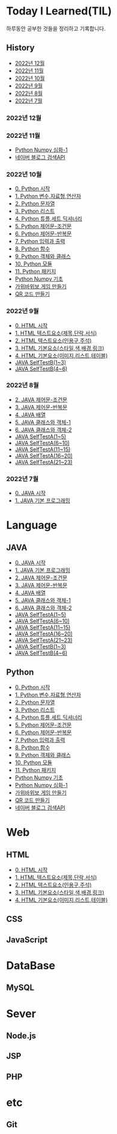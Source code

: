 # Today I Learned(TIL)

하루동안 공부한 것들을 정리하고 기록합니다.

## History

- [2022년 12월](https://github.com/jjsin123/TIL#2022년-12월)
- [2022년 11월](https://github.com/jjsin123/TIL#2022년-11월)
- [2022년 10월](https://github.com/jjsin123/TIL#2022년-10월)
- [2022년 9월](https://github.com/jjsin123/TIL#2022년-9월)
- [2022년 8월](https://github.com/jjsin123/TIL#2022년-8월)
- [2022년 7월](https://github.com/jjsin123/TIL#2022년-7월)

### 2022년 12월

### 2022년 11월
- [Python Numpy 심화-1](https://github.com/jjsin123/TIL/blob/main/Python/Python%20Numpy%20%EC%8B%AC%ED%99%94-1.md)
- [네이버 블로그 검색API](https://github.com/jjsin123/TIL/blob/main/Python/%EB%84%A4%EC%9D%B4%EB%B2%84%20%EB%B8%94%EB%A1%9C%EA%B7%B8%20%EA%B2%80%EC%83%89%20API%20.md)

### 2022년 10월

- [0. Python 시작](https://github.com/jjsin123/TIL/blob/main/Python/0%20Python%20%EC%8B%9C%EC%9E%91%20d99af069396e4fad82431896bea483b8.md)
- [1. Python 변수,자료형,연산자](https://github.com/jjsin123/TIL/blob/main/Python/1%20Python%20%EB%B3%80%EC%88%98,%EC%9E%90%EB%A3%8C%ED%98%95,%EC%97%B0%EC%82%B0%EC%9E%90%2076fbd7bf55884c35ae6158e0bee3464e.md)
- [2. Python 문자열](https://github.com/jjsin123/TIL/blob/main/Python/2%20Python%20%EB%AC%B8%EC%9E%90%EC%97%B4%20bbff2ec37d3c4d86ad0ab87f8116b55f.md)
- [3. Python 리스트](https://github.com/jjsin123/TIL/blob/main/Python/3%20Python%20%EB%A6%AC%EC%8A%A4%ED%8A%B8%20a70276e509fd43f180b7437f897532d9.md)
- [4. Python 튜플,세트,딕셔너리](https://github.com/jjsin123/TIL/blob/main/Python/4%20Python%20%ED%8A%9C%ED%94%8C,%EC%84%B8%ED%8A%B8,%EB%94%95%EC%85%94%EB%84%88%EB%A6%AC%20549e266c9438496aa03b1055413adfda.md)
- [5. Python 제어문-조건문](https://github.com/jjsin123/TIL/blob/main/Python/5%20Python%20%EC%A0%9C%EC%96%B4%EB%AC%B8-%EC%A1%B0%EA%B1%B4%EB%AC%B8.md)
- [6. Python 제어문-반복문](https://github.com/jjsin123/TIL/blob/main/Python/6%20Python%20%EC%A0%9C%EC%96%B4%EB%AC%B8-%EB%B0%98%EB%B3%B5%EB%AC%B8.md)
- [7. Python 입력과 출력](https://github.com/jjsin123/TIL/blob/main/Python/7%20Python%20%EC%9E%85%EB%A0%A5%EA%B3%BC%20%EC%B6%9C%EB%A0%A5.md)
- [8. Python 함수](https://github.com/jjsin123/TIL/blob/main/Python/8%20Python%20%ED%95%A8%EC%88%98.md)
- [9. Python 객체와 클래스](https://github.com/jjsin123/TIL/blob/main/Python/9%20Python%20%EA%B0%9D%EC%B2%B4%EC%99%80%20%ED%81%B4%EB%9E%98%EC%8A%A4.md)
- [10. Python 모듈](https://github.com/jjsin123/TIL/blob/main/Python/10%20Python%20%EB%AA%A8%EB%93%88.md)
- [11. Python 패키지](https://github.com/jjsin123/TIL/blob/main/Python/11%20Python%20%ED%8C%A8%ED%82%A4%EC%A7%80.md)
- [Python Numpy 기초](https://github.com/jjsin123/TIL/blob/main/Python/Python%20Numpy%20%EA%B8%B0%EC%B4%88.md)
- [가위바위보 게임 만들기](https://github.com/jjsin123/TIL/blob/main/Python/%EA%B0%80%EC%9C%84%EB%B0%94%EC%9C%84%EB%B3%B4%EA%B2%8C%EC%9E%84%20%EB%A7%8C%EB%93%A4%EA%B8%B0%206ac254a071e347a1a061cea1c5f9859e.md)
- [QR 코드 만들기](https://github.com/jjsin123/TIL/blob/main/Python/QR%20code%20%EB%A7%8C%EB%93%A4%EA%B8%B0%20b32f41be8d104320b2f95ef021b9e54e.md)

### 2022년 9월

- [0. HTML 시작](https://github.com/jjsin123/TIL/blob/main/HTML/0%20HTML%20%EC%8B%9C%EC%9E%91.md)
- [1. HTML 텍스트요소(제목,단락,서식)](https://github.com/jjsin123/TIL/blob/main/HTML/1%20HTML%20%ED%85%8D%EC%8A%A4%ED%8A%B8%20%EC%9A%94%EC%86%8C(%EC%A0%9C%EB%AA%A9%2C%EB%8B%A8%EB%9D%BD%2C%EC%84%9C%EC%8B%9D).md)
- [2. HTML 텍스트요소(인용구,주석)](https://github.com/jjsin123/TIL/blob/main/HTML/2%20HTML%20%ED%85%8D%EC%8A%A4%ED%8A%B8%EC%9A%94%EC%86%8C(%EC%9D%B8%EC%9A%A9%EA%B5%AC%2C%EC%A3%BC%EC%84%9D).md)
- [3. HTML 기본요소(스타일,색,배경,링크)](https://github.com/jjsin123/TIL/blob/main/HTML/3%20HTML%20%EA%B8%B0%EB%B3%B8%EC%9A%94%EC%86%8C(%EC%8A%A4%ED%83%80%EC%9D%BC%2C%EC%83%89%2C%EB%B0%B0%EA%B2%BD%2C%EB%A7%81%ED%81%AC).md)
- [4. HTML 기본요소(이미지,리스트,테이블)](https://github.com/jjsin123/TIL/blob/main/HTML/4%20HTML%20%EA%B8%B0%EB%B3%B8%EC%9A%94%EC%86%8C(%EC%9D%B4%EB%AF%B8%EC%A7%80%2C%EB%A6%AC%EC%8A%A4%ED%8A%B8%2C%ED%85%8C%EC%9D%B4%EB%B8%94).md)
- [JAVA SelfTestB(1~3)](https://github.com/jjsin123/TIL/blob/main/JAVA/JAVA%20SelfTest%20B%20(1~3).md)
- [JAVA SelfTestB(4~6)](https://github.com/jjsin123/TIL/blob/main/JAVA/JAVA%20SelfTest%20B%20(4~6).md)

### 2022년 8월
- [2. JAVA 제어문-조건문](https://github.com/jjsin123/TIL/blob/main/JAVA/2%20JAVA%20%EC%A0%9C%EC%96%B4%EB%AC%B8-%EC%A1%B0%EA%B1%B4%EB%AC%B8.md)
- [3. JAVA 제어문-반복문](https://github.com/jjsin123/TIL/blob/main/JAVA/3%20JAVA%20%EC%A0%9C%EC%96%B4%EB%AC%B8-%EB%B0%98%EB%B3%B5%EB%AC%B8.md)
- [4. JAVA 배열](https://github.com/jjsin123/TIL/blob/main/JAVA/4%20JAVA%20%EB%B0%B0%EC%97%B4.md)
- [5. JAVA 클래스와 객체-1]()
- [6. JAVA 클래스와 객체-2]()
- [JAVA SelfTestA(1~5)](https://github.com/jjsin123/TIL/blob/main/JAVA/JAVA%20SelfTest%20A%20(1~5)%20a48cf17609b74949b1c906f37bf2f0dd.md)
- [JAVA SelfTestA(6~10)](https://github.com/jjsin123/TIL/blob/main/JAVA/JAVA%20SelfTest%20A%20(6~10)%2070c0d7c3c07149de816f13e665a32c0c.md)
- [JAVA SelfTestA(11~15)](https://github.com/jjsin123/TIL/blob/main/JAVA/JAVA%20SelfTest%20A%20(11~15)%20d2aa71ba0b7a4409915dc2c08213b341.md)
- [JAVA SelfTestA(16~20)](https://github.com/jjsin123/TIL/blob/main/JAVA/JAVA%20SelfTest%20A%20(16~20)%207d932fe7cfa149c6947284dae6321285.md)
- [JAVA SelfTestA(21~23)](https://github.com/jjsin123/TIL/blob/main/JAVA/JAVA%20SelfTest%20A%20(21~23)%205ba87127402d4eecb26f5b8b60306305.md)

### 2022년 7월

- [0. JAVA 시작](https://github.com/jjsin123/TIL/blob/main/JAVA/0%20JAVA%20%EC%8B%9C%EC%9E%91%20118ad1122010479aa84e1ab1656cc625.md)
- [1. JAVA 기본 프로그래밍](https://github.com/jjsin123/TIL/blob/main/JAVA/1%20JAVA%20%EA%B8%B0%EB%B3%B8%ED%94%84%EB%A1%9C%EA%B7%B8%EB%9E%98%EB%B0%8D%2090408da769e74d7793a4003050a996ad.md)

# Language
## JAVA
- [0. JAVA 시작](https://github.com/jjsin123/TIL/blob/main/JAVA/0%20JAVA%20%EC%8B%9C%EC%9E%91%20118ad1122010479aa84e1ab1656cc625.md)
- [1. JAVA 기본 프로그래밍](https://github.com/jjsin123/TIL/blob/main/JAVA/1%20JAVA%20%EA%B8%B0%EB%B3%B8%ED%94%84%EB%A1%9C%EA%B7%B8%EB%9E%98%EB%B0%8D%2090408da769e74d7793a4003050a996ad.md)
- [2. JAVA 제어문-조건문](https://github.com/jjsin123/TIL/blob/main/JAVA/2%20JAVA%20%EC%A0%9C%EC%96%B4%EB%AC%B8-%EC%A1%B0%EA%B1%B4%EB%AC%B8.md)
- [3. JAVA 제어문-반복문](https://github.com/jjsin123/TIL/blob/main/JAVA/3%20JAVA%20%EC%A0%9C%EC%96%B4%EB%AC%B8-%EB%B0%98%EB%B3%B5%EB%AC%B8.md)
- [4. JAVA 배열](https://github.com/jjsin123/TIL/blob/main/JAVA/4%20JAVA%20%EB%B0%B0%EC%97%B4.md)
- [5. JAVA 클래스와 객체-1]()
- [6. JAVA 클래스와 객체-2]()
- [JAVA SelfTestA(1~5)](https://github.com/jjsin123/TIL/blob/main/JAVA/JAVA%20SelfTest%20A%20(1~5)%20a48cf17609b74949b1c906f37bf2f0dd.md)
- [JAVA SelfTestA(6~10)](https://github.com/jjsin123/TIL/blob/main/JAVA/JAVA%20SelfTest%20A%20(6~10)%2070c0d7c3c07149de816f13e665a32c0c.md)
- [JAVA SelfTestA(11~15)](https://github.com/jjsin123/TIL/blob/main/JAVA/JAVA%20SelfTest%20A%20(11~15)%20d2aa71ba0b7a4409915dc2c08213b341.md)
- [JAVA SelfTestA(16~20)](https://github.com/jjsin123/TIL/blob/main/JAVA/JAVA%20SelfTest%20A%20(16~20)%207d932fe7cfa149c6947284dae6321285.md)
- [JAVA SelfTestA(21~23)](https://github.com/jjsin123/TIL/blob/main/JAVA/JAVA%20SelfTest%20A%20(21~23)%205ba87127402d4eecb26f5b8b60306305.md)
- [JAVA SelfTestB(1~3)](https://github.com/jjsin123/TIL/blob/main/JAVA/JAVA%20SelfTest%20B%20(1~3).md)
- [JAVA SelfTestB(4~6)](https://github.com/jjsin123/TIL/blob/main/JAVA/JAVA%20SelfTest%20B%20(4~6).md)

## Python
- [0. Python 시작](https://github.com/jjsin123/TIL/blob/main/Python/0%20Python%20%EC%8B%9C%EC%9E%91%20d99af069396e4fad82431896bea483b8.md)
- [1. Python 변수,자료형,연산자](https://github.com/jjsin123/TIL/blob/main/Python/1%20Python%20%EB%B3%80%EC%88%98,%EC%9E%90%EB%A3%8C%ED%98%95,%EC%97%B0%EC%82%B0%EC%9E%90%2076fbd7bf55884c35ae6158e0bee3464e.md)
- [2. Python 문자열](https://github.com/jjsin123/TIL/blob/main/Python/2%20Python%20%EB%AC%B8%EC%9E%90%EC%97%B4%20bbff2ec37d3c4d86ad0ab87f8116b55f.md)
- [3. Python 리스트](https://github.com/jjsin123/TIL/blob/main/Python/3%20Python%20%EB%A6%AC%EC%8A%A4%ED%8A%B8%20a70276e509fd43f180b7437f897532d9.md)
- [4. Python 튜플,세트,딕셔너리](https://github.com/jjsin123/TIL/blob/main/Python/4%20Python%20%ED%8A%9C%ED%94%8C,%EC%84%B8%ED%8A%B8,%EB%94%95%EC%85%94%EB%84%88%EB%A6%AC%20549e266c9438496aa03b1055413adfda.md)
- [5. Python 제어문-조건문](https://github.com/jjsin123/TIL/blob/main/Python/5%20Python%20%EC%A0%9C%EC%96%B4%EB%AC%B8-%EC%A1%B0%EA%B1%B4%EB%AC%B8.md)
- [6. Python 제어문-반복문](https://github.com/jjsin123/TIL/blob/main/Python/6%20Python%20%EC%A0%9C%EC%96%B4%EB%AC%B8-%EB%B0%98%EB%B3%B5%EB%AC%B8.md)
- [7. Python 입력과 출력](https://github.com/jjsin123/TIL/blob/main/Python/7%20Python%20%EC%9E%85%EB%A0%A5%EA%B3%BC%20%EC%B6%9C%EB%A0%A5.md)
- [8. Python 함수](https://github.com/jjsin123/TIL/blob/main/Python/8%20Python%20%ED%95%A8%EC%88%98.md)
- [9. Python 객체와 클래스](https://github.com/jjsin123/TIL/blob/main/Python/9%20Python%20%EA%B0%9D%EC%B2%B4%EC%99%80%20%ED%81%B4%EB%9E%98%EC%8A%A4.md)
- [10. Python 모듈](https://github.com/jjsin123/TIL/blob/main/Python/10%20Python%20%EB%AA%A8%EB%93%88.md)
- [11. Python 패키지](https://github.com/jjsin123/TIL/blob/main/Python/11%20Python%20%ED%8C%A8%ED%82%A4%EC%A7%80.md)
- [Python Numpy 기초](https://github.com/jjsin123/TIL/blob/main/Python/Python%20Numpy%20%EA%B8%B0%EC%B4%88.md)
- [Python Numpy 심화-1](https://github.com/jjsin123/TIL/blob/main/Python/Python%20Numpy%20%EC%8B%AC%ED%99%94-1.md)
- [가위바위보 게임 만들기](https://github.com/jjsin123/TIL/blob/main/Python/%EA%B0%80%EC%9C%84%EB%B0%94%EC%9C%84%EB%B3%B4%EA%B2%8C%EC%9E%84%20%EB%A7%8C%EB%93%A4%EA%B8%B0%206ac254a071e347a1a061cea1c5f9859e.md)
- [QR 코드 만들기](https://github.com/jjsin123/TIL/blob/main/Python/QR%20code%20%EB%A7%8C%EB%93%A4%EA%B8%B0%20b32f41be8d104320b2f95ef021b9e54e.md)
- [네이버 블로그 검색API](https://github.com/jjsin123/TIL/blob/main/Python/%EB%84%A4%EC%9D%B4%EB%B2%84%20%EB%B8%94%EB%A1%9C%EA%B7%B8%20%EA%B2%80%EC%83%89%20API%20.md)

# Web
## HTML

- [0. HTML 시작](https://github.com/jjsin123/TIL/blob/main/HTML/0%20HTML%20%EC%8B%9C%EC%9E%91.md)
- [1. HTML 텍스트요소(제목,단락,서식)](https://github.com/jjsin123/TIL/blob/main/HTML/1%20HTML%20%ED%85%8D%EC%8A%A4%ED%8A%B8%20%EC%9A%94%EC%86%8C(%EC%A0%9C%EB%AA%A9%2C%EB%8B%A8%EB%9D%BD%2C%EC%84%9C%EC%8B%9D).md)
- [2. HTML 텍스트요소(인용구,주석)](https://github.com/jjsin123/TIL/blob/main/HTML/2%20HTML%20%ED%85%8D%EC%8A%A4%ED%8A%B8%EC%9A%94%EC%86%8C(%EC%9D%B8%EC%9A%A9%EA%B5%AC%2C%EC%A3%BC%EC%84%9D).md)
- [3. HTML 기본요소(스타일,색,배경,링크)](https://github.com/jjsin123/TIL/blob/main/HTML/3%20HTML%20%EA%B8%B0%EB%B3%B8%EC%9A%94%EC%86%8C(%EC%8A%A4%ED%83%80%EC%9D%BC%2C%EC%83%89%2C%EB%B0%B0%EA%B2%BD%2C%EB%A7%81%ED%81%AC).md)
- [4. HTML 기본요소(이미지,리스트,테이블)](https://github.com/jjsin123/TIL/blob/main/HTML/4%20HTML%20%EA%B8%B0%EB%B3%B8%EC%9A%94%EC%86%8C(%EC%9D%B4%EB%AF%B8%EC%A7%80%2C%EB%A6%AC%EC%8A%A4%ED%8A%B8%2C%ED%85%8C%EC%9D%B4%EB%B8%94).md)

## CSS
## JavaScript
# DataBase
## MySQL
# Sever
## Node.js
## JSP
## PHP
# etc
## Git
